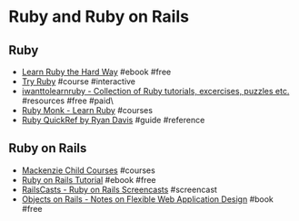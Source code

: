 # Ruby and Ruby on Rails

## Ruby

- [Learn Ruby the Hard Way](http://learnrubythehardway.org/book) #ebook #free
- [Try Ruby](http://tryruby.org/levels/1/challenges/0) #course #interactive
- [iwanttolearnruby - Collection of Ruby tutorials, excercises, puzzles etc.](http://iwanttolearnruby.com) #resources #free #paid\
- [Ruby Monk - Learn Ruby](https://rubymonk.com) #courses
- [Ruby QuickRef by Ryan Davis](http://www.zenspider.com/Languages/Ruby/QuickRef.html) #guide #reference
## Ruby on Rails

- [Mackenzie Child Courses](https://mackenziechild.me/courses) #courses
- [Ruby on Rails Tutorial](https://www.railstutorial.org/book) #ebook #free
- [RailsCasts - Ruby on Rails Screencasts](http://railscasts.com) #screencast
- [Objects on Rails - Notes on Flexible Web Application Design](http://objectsonrails.com) #book #free